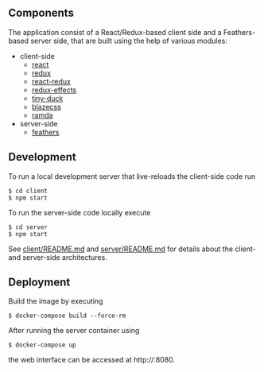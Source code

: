## Components

The application consist of a React/Redux-based client side and a Feathers-based
server side, that are built using the help of various modules:

* client-side
    * [react](https://github.com/facebook/react)
    * [redux](https://github.com/reactjs/redux/)
    * [react-redux](https://github.com/reactjs/react-redux)
    * [redux-effects](https://github.com/redux-effects/redux-effects)
    * [tiny-duck](https://github.com/lockedon/tiny-duck)
    * [blazecss](https://github.com/BlazeCSS/blaze)
    * [ramda](https://github.com/ramda/ramda)
* server-side
    * [feathers](https://github.com/feathersjs/feathers)

## Development

To run a local development server that live-reloads the client-side code run

    $ cd client
    $ npm start

To run the server-side code locally execute

    $ cd server
    $ npm start

See [client/README.md](./client/README.md) and
[server/README.md](./server/README.md) for details about the client- and
server-side architectures.

## Deployment

Build the image by executing

    $ docker-compose build --force-rm

After running the server container using 

    $ docker-compose up

the web interface can be accessed at http://<docker-machine-ip>:8080.
